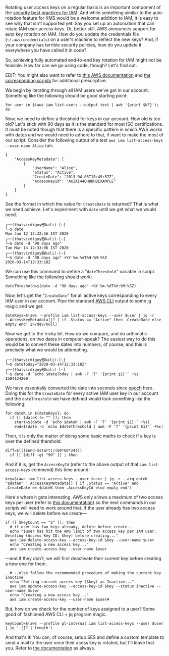 Rotating user access keys on a regular basis is an important component of the [security best practices for IAM](https://docs.aws.amazon.com/IAM/latest/UserGuide/best-practices.html#rotate-credentials). And while something similar to the auto-rotation feature for KMS would be a welcome addition to IAM, it is easy to see why that isn't supported yet. Say you set up an automation that can rotate IAM user access keys. Or, better still, AWS announces support for auto key rotation on IAM. How do you update the credentials file (`~/.aws/credentials`) on a user's machine to reflect the new keys? And, if your company has terrible security policies, how do you update it everywhere you have called it in code?

So, achieving fully automated end-to-end key rotation for IAM might not be feasible. How far can we go using code, though? Let's find out. 

EDIT: You might also want to refer to [this AWS documentation](https://docs.aws.amazon.com/prescriptive-guidance/latest/patterns/automatically-rotate-iam-user-access-keys-at-scale-with-aws-organizations-and-aws-secrets-manager.html) and [the corresponding scripts](https://github.com/aws-samples/aws-iam-access-key-auto-rotation) for additional prescriptive.

We begin by iterating through all IAM users we've got in our account. Something like the following should be good starting point:

```
for user in $(aws iam list-users --output text | awk '{print $NF}'); do
```

Now, we need to define a threshold for keys in our account. How old is too old? Let's stick with 90 days as it is the standard for most ISO certifications. It must be noted though that there is a specific pattern in which AWS works with dates and we would need to adhere to that, if want to make the most of our script. Consider the following output of a test `aws iam list-access-keys --user-name Alice` run:

```
{
    "AccessKeyMetadata": [
        {
            "UserName": "Alice",
            "Status": "Active",
            "CreateDate": "2013-04-03T18:49:57Z",
            "AccessKeyId": "AKIAI44QH8DHBEXAMPLE"
        }
    ]
}
```

See the format in which the value for `CreateDate` is returned? That is what we need achieve. Let's experiment with `date` until we get what we would need.

```
┌──(thatvirdiguy㉿kali)-[~]
└─$ date
Mon Jun 12 12:32:56 IST 2020
┌──(thatvirdiguy㉿kali)-[~]
└─$ date -d "90 days ago"
Tue Mar 14 12:33:06 IST 2020
┌──(thatvirdiguy㉿kali)-[~]
└─$ date -d "90 days ago" +%Y-%m-%dT%H:%M:%SZ
2020-03-14T12:33:18Z
```

We can use this command to define a "`dateThreshold`" variable in script. Something like the following should work:

```
dateThreshold=$(date -d "90 days ago" +%Y-%m-%dT%H:%M:%SZ)
```

Now, let's get the "`CreateDate`" for all active keys corresponding to every IAM user in our account. Pipe the standard [AWS CLI](https://docs.aws.amazon.com/cli/latest/reference/iam/index.html) output to some [jq](https://stedolan.github.io/jq/manual/) magic and we get:

```
dateKeys=$(aws --profile iam list-access-keys --user $user | jq -r '.AccessKeyMetadata[]? | if .Status == "Active" then .CreateDate else empty end' 2>/dev/null)
```

Now we get to the tricky bit. How do we compare, and do arthimatic operations, on two dates in computer-speak? The easiest way to do this would be to convert these dates into numbers, of course, and this is precisely what we would be attempting.

```
┌──(thatvirdiguy㉿kali)-[~]
└─$ dateToday="2020-03-14T12:33:18Z"
┌──(thatvirdiguy㉿kali)-[~]
└─$ date -d `echo $dateToday | awk -F 'T' '{print $1}'` +%s
1584124200
``` 

We have essentially converted the date into seconds since [epoch](https://en.wikipedia.org/wiki/Epoch_(computing)) here. Doing this for the `CreateDate` for every active IAM user key in our account and the `dateThreshold` we have defined would look something like the following:

```
for dateK in ${dateKeys}; do
  if [[ $dateK != "" ]]; then
    start=$(date -d `echo $dateK | awk -F 'T' '{print $1}'` +%s)
    end=$(date -d `echo $dateThreshold | awk -F 'T' '{print $1}'` +%s)
```

Then, it is only the matter of doing some basic maths to check if a key is over the defined thershold:

```
diff=$((($end-$start)/(60*60*24)))
  if [[ $diff -gt "90" ]] ; then 

```

And if it is, get the `AccessKeyId` (refer to the above output of that `iam list-access-keys` command) this time around:

```
key=$(aws iam list-access-keys --user $user | jq -r --arg dateK "$dateK" '.AccessKeyMetadata[] | if .Status == "Active" and .CreateDate == $dateK then .AccessKeyId else empty end')
```

Here's where it gets interesting. AWS only allows a maximum of two access keys per user (refer to [this documentation](https://docs.aws.amazon.com/IAM/latest/UserGuide/reference_iam-quotas.html)) so the next commands in our scripts will need to work around that. If the user already has two access keys, we will delete before we create—

```
if [[ $keyCount == "2" ]]; then
  # if user has two keys already, delete before create--
  echo "$user has hit the AWS limit of two access key per IAM user. Deleting (Access Key ID: $key) before creating..."
  aws iam delete-access-key --access-key-id $key --user-name $user
  echo "Creating a new access key..."
  aws iam create-access-key --user-name $user
```

—and if they don't, we will first deactivate their current key before creating a new one for them.

```
  # --else follow the recommended procedure of making the current key inactive
  echo "Setting current access key ($key) as Inactive..."
  aws iam update-access-key --access-key-id $key --status Inactive --user-name $user
  echo "Creating a new access key..."
  aws iam create-access-key --user-name $user# 
```

But, how do we check for the number of keys assigned to a user? Some good ol' fashioned AWS CLI + jq program magic.

```
keyCount=$(aws --profile pl-internal iam list-access-keys --user $user | jq '.[]? | length')
```

And that's it! You can, of course, setup SES and define a custom template to send a mail to the user once their acess key is rotated, but I'll leave that you. Refer to [the documentation](https://docs.aws.amazon.com/cli/latest/reference/ses/index.html) as always.
